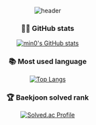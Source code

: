 <div align = 'center'>
  
  <!-- https://github.com/kyechan99/capsule-render -->
  ![header](https://capsule-render.vercel.app/api?type=Waving&color=gradient&height=120&section=header&reversal=true)
  ### **🐱‍💻 GitHub stats**
  <!-- https://github.com/anuraghazra/github-readme-stats/blob/master/themes/README.md -->
  
  
  [![min0's GitHub stats](https://github-readme-stats.vercel.app/api?username=gqwer0123&show_icons=true&theme=default&count_private=true)](https://github.com/anuraghazra/github-readme-stats)
  
  
  
  ### **📚 Most used language**
  
  
  [![Top Langs](https://github-readme-stats.vercel.app/api/top-langs/?username=gqwer0123)](https://github.com/anuraghazra/github-readme-stats)
  
  
  
  ### **🏆 Baekjoon solved rank**
  
  
  [![Solved.ac Profile](http://mazassumnida.wtf/api/v2/generate_badge?boj=bqwer0123)](https://solved.ac/bqwer0123)
  

  
</div>
